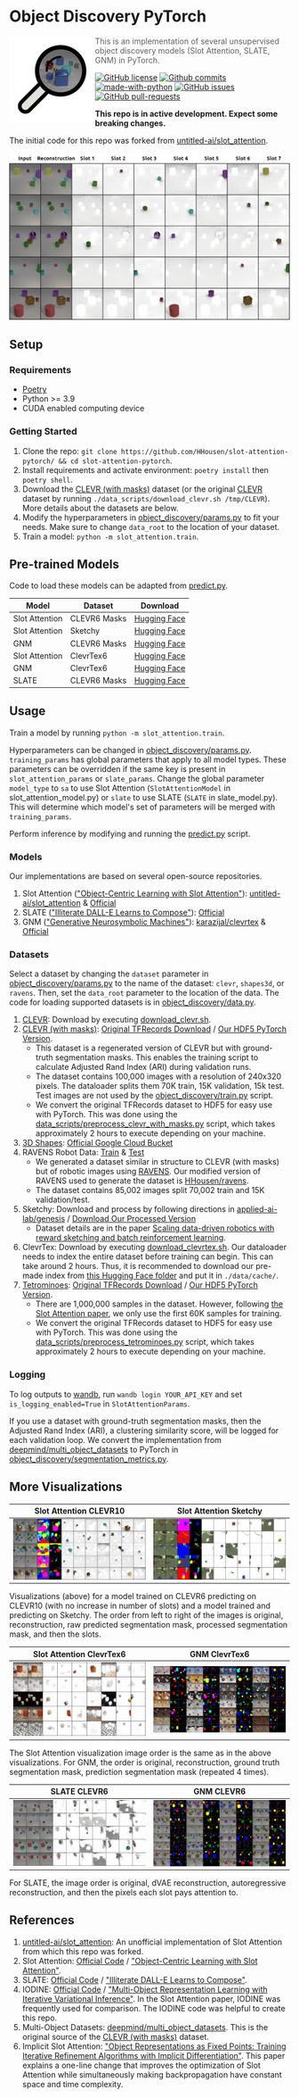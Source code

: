 # Object Discovery PyTorch

<img align="left" src="small_logo.png" />

> This is an implementation of several unsupervised object discovery models (Slot Attention, SLATE, GNM) in PyTorch.

[![GitHub license](https://img.shields.io/github/license/HHousen/object-discovery-pytorch.svg)](https://github.com/HHousen/object-discovery-pytorch/blob/master/LICENSE) [![Github commits](https://img.shields.io/github/last-commit/HHousen/object-discovery-pytorch.svg)](https://github.com/HHousen/object-discovery-pytorch/commits/master) [![made-with-python](https://img.shields.io/badge/Made%20with-Python-1f425f.svg)](https://www.python.org/) [![GitHub issues](https://img.shields.io/github/issues/HHousen/object-discovery-pytorch.svg)](https://GitHub.com/HHousen/object-discovery-pytorch/issues/) [![GitHub pull-requests](https://img.shields.io/github/issues-pr/HHousen/object-discovery-pytorch.svg)](https://GitHub.com/HHousen/object-discovery-pytorch/pull/)

**This repo is in active development. Expect some breaking changes.**

The initial code for this repo was forked from [untitled-ai/slot_attention](https://github.com/untitled-ai/slot_attention).

![Visualization of a slot attention model trained on CLEVR6. This image demonstrates the model's ability to divide objects into slots.](./media/sa_clevr6_example.png)

## Setup

### Requirements

- [Poetry](https://python-poetry.org/docs/)
- Python >= 3.9
- CUDA enabled computing device

### Getting Started

1. Clone the repo: `git clone https://github.com/HHousen/slot-attention-pytorch/ && cd slot-attention-pytorch`.
2. Install requirements and activate environment: `poetry install` then `poetry shell`.
3. Download the [CLEVR (with masks)](https://huggingface.co/HHousen/object-discovery-pytorch/blob/main/Datasets/clevr_with_masks.h5) dataset (or the original [CLEVR](https://cs.stanford.edu/people/jcjohns/clevr/) dataset by running `./data_scripts/download_clevr.sh /tmp/CLEVR`). More details about the datasets are below.
4. Modify the hyperparameters in [object_discovery/params.py](object_discovery/params.py) to fit your needs. Make sure to change `data_root` to the location of your dataset.
5. Train a model: `python -m slot_attention.train`.

## Pre-trained Models

Code to load these models can be adapted from [predict.py](./predict.py).

| Model | Dataset | Download |
|---|---|---|
| Slot Attention | CLEVR6 Masks | [Hugging Face](https://huggingface.co/HHousen/object-discovery-pytorch/blob/main/Saved%20Checkpoints/clevr6_masks-epoch=673-step=275666-r4nbi6n7.ckpt) |
| Slot Attention | Sketchy | [Hugging Face](https://huggingface.co/HHousen/object-discovery-pytorch/blob/main/Saved%20Checkpoints/sketchy_sa-epoch=59-step=316440-3nofluv3.ckpt) |
| GNM | CLEVR6 Masks | [Hugging Face](https://huggingface.co/HHousen/object-discovery-pytorch/blob/main/Saved%20Checkpoints/clevr6_gnm_0.4std-epoch=546-step=223723-3fi81x4s.ckpt) |
| Slot Attention | ClevrTex6 | [Hugging Face](https://huggingface.co/HHousen/object-discovery-pytorch/blob/main/Saved%20Checkpoints/clevrtex_sa-epoch=843-step=263328-p0hcfm7j.ckpt) |
| GNM | ClevrTex6 | [Hugging Face](https://huggingface.co/HHousen/object-discovery-pytorch/blob/main/Saved%20Checkpoints/clevrtex_gnm_0.7std-epoch=890-step=277992-35w3i9mg.ckpt) |
| SLATE | CLEVR6 Masks | [Hugging Face](https://huggingface.co/HHousen/object-discovery-pytorch/blob/main/Saved%20Checkpoints/clevr6_slate_no_rescale-1pvy8x3x/epoch=708-step=371516.ckpt) |

## Usage

Train a model by running `python -m slot_attention.train`.

Hyperparameters can be changed in [object_discovery/params.py](object_discovery/params.py). `training_params` has global parameters that apply to all model types. These parameters can be overridden if the same key is present in `slot_attention_params` or `slate_params`. Change the global parameter `model_type` to `sa` to use Slot Attention (`SlotAttentionModel` in slot_attention_model.py) or `slate` to use SLATE (`SLATE` in slate_model.py). This will determine which model's set of parameters will be merged with `training_params`.

Perform inference by modifying and running the [predict.py](./predict.py) script.

### Models

Our implementations are based on several open-source repositories.

1. Slot Attention (["Object-Centric Learning with Slot Attention"](https://arxiv.org/abs/2006.15055)): [untitled-ai/slot_attention](https://github.com/untitled-ai/slot_attention) & [Official](https://github.com/google-research/google-research/tree/master/slot_attention)
2. SLATE (["Illiterate DALL-E Learns to Compose"](https://arxiv.org/abs/2110.11405)): [Official](https://github.com/singhgautam/slate)
3. GNM (["Generative Neurosymbolic Machines"](https://arxiv.org/abs/2010.12152)): [karazijal/clevrtex](https://github.com/karazijal/clevrtex) & [Official](https://github.com/JindongJiang/GNM)

### Datasets

Select a dataset by changing the `dataset` parameter in [object_discovery/params.py](object_discovery/params.py) to the name of the dataset: `clevr`, `shapes3d`, or `ravens`. Then, set the `data_root` parameter to the location of the data. The code for loading supported datasets is in [object_discovery/data.py](object_discovery/data.py).

1. [CLEVR](https://cs.stanford.edu/people/jcjohns/clevr/): Download by executing [download_clevr.sh](./data_scripts/download_clevr.sh).
2. [CLEVR (with masks)](https://github.com/deepmind/multi_object_datasets#clevr-with-masks): [Original TFRecords Download](https://console.cloud.google.com/storage/browser/multi-object-datasets/clevr_with_masks) / [Our HDF5 PyTorch Version](https://huggingface.co/HHousen/object-discovery-pytorch/blob/main/Datasets/clevr_with_masks.h5).
    - This dataset is a regenerated version of CLEVR but with ground-truth segmentation masks. This enables the training script to calculate Adjusted Rand Index (ARI) during validation runs.
    - The dataset contains 100,000 images with a resolution of 240x320 pixels. The dataloader splits them 70K train, 15K validation, 15k test. Test images are not used by the [object_discovery/train.py](object_discovery/train.py) script.
    - We convert the original TFRecords dataset to HDF5 for easy use with PyTorch. This was done using the [data_scripts/preprocess_clevr_with_masks.py](./data_scripts/preprocess_clevr_with_masks.py) script, which takes approximately 2 hours to execute depending on your machine.
3. [3D Shapes](https://github.com/deepmind/3d-shapes): [Official Google Cloud Bucket](https://console.cloud.google.com/storage/browser/3d-shapes)
4. RAVENS Robot Data: [Train](https://huggingface.co/HHousen/object-discovery-pytorch/blob/main/Datasets/RAVENS%20Robot%20Dataset/ravens_robot_data_train.h5) & [Test](https://huggingface.co/HHousen/object-discovery-pytorch/blob/main/Datasets/RAVENS%20Robot%20Dataset/ravens_robot_data_test.h5)
    - We generated a dataset similar in structure to CLEVR (with masks) but of robotic images using [RAVENS](https://github.com/google-research/ravens). Our modified version of RAVENS used to generate the dataset is [HHousen/ravens](https://github.com/HHousen/ravens).
    - The dataset contains 85,002 images split 70,002 train and 15K validation/test.
5. Sketchy: Download and process by following directions in [applied-ai-lab/genesis](https://github.com/applied-ai-lab/genesis#sketchy) / [Download Our Processed Version](https://huggingface.co/HHousen/object-discovery-pytorch/blob/main/Datasets/genesis_sketchy_processed.tar.gz)
    - Dataset details are in the paper [Scaling data-driven robotics with reward sketching and batch reinforcement learning](https://arxiv.org/abs/1909.12200).
6. ClevrTex: Download by executing [download_clevrtex.sh](./data_scripts/download_clevrtex.sh). Our dataloader needs to index the entire dataset before training can begin. This can take around 2 hours. Thus, it is recommended to download our pre-made index from [this Hugging Face folder](https://huggingface.co/HHousen/object-discovery-pytorch/tree/main/Datasets/ClevrTex%20Cache) and put it in `./data/cache/`.
7. [Tetrominoes](https://github.com/deepmind/multi_object_datasets#tetrominoes): [Original TFRecords Download](https://console.cloud.google.com/storage/browser/multi-object-datasets/tetrominoes) / [Our HDF5 PyTorch Version](https://huggingface.co/HHousen/object-discovery-pytorch/blob/main/Datasets/tetrominoes.h5).
    - There are 1,000,000 samples in the dataset. However, following [the Slot Attention paper](https://arxiv.org/abs/2006.15055), we only use the first 60K samples for training.
    - We convert the original TFRecords dataset to HDF5 for easy use with PyTorch. This was done using the [data_scripts/preprocess_tetrominoes.py](./data_scripts/preprocess_tetrominoes.py) script, which takes approximately 2 hours to execute depending on your machine.

### Logging

To log outputs to [wandb](https://wandb.ai/home), run `wandb login YOUR_API_KEY` and set `is_logging_enabled=True` in `SlotAttentionParams`.

If you use a dataset with ground-truth segmentation masks, then the Adjusted Rand Index (ARI), a clustering similarity score, will be logged for each validation loop. We convert the implementation from [deepmind/multi_object_datasets](https://github.com/deepmind/multi_object_datasets) to PyTorch in [object_discovery/segmentation_metrics.py](object_discovery/segmentation_metrics.py).

## More Visualizations

Slot Attention CLEVR10 | Slot Attention Sketchy
:-----------------------:|:--------------------:
![](./media/sa_clevr10_with_masks.png) | ![](./media/sa_sketchy_with_masks.png)

Visualizations (above) for a model trained on CLEVR6 predicting on CLEVR10 (with no increase in number of slots) and a model trained and predicting on Sketchy. The order from left to right of the images is original, reconstruction, raw predicted segmentation mask, processed segmentation mask, and then the slots.

Slot Attention ClevrTex6 | GNM ClevrTex6
:-----------------------:|:--------------------:
![](./media/sa_clevrtex6.png) | ![](./media/gnm_clevrtex6.png)

The Slot Attention visualization image order is the same as in the above visualizations. For GNM, the order is original, reconstruction, ground truth segmentation mask, prediction segmentation mask (repeated 4 times).

SLATE CLEVR6 | GNM CLEVR6
:-----------------------:|:--------------------:
![](./media/slate_clevr6.png) | ![](./media/gnm_clevr6.png)

For SLATE, the image order is original, dVAE reconstruction, autoregressive reconstruction, and then the pixels each slot pays attention to.

## References

1. [untitled-ai/slot_attention](https://github.com/untitled-ai/slot_attention): An unofficial implementation of Slot Attention from which this repo was forked.
2. Slot Attention: [Official Code](https://github.com/google-research/google-research/tree/master/slot_attention) / ["Object-Centric Learning with Slot Attention"](https://arxiv.org/abs/2006.15055).
3. SLATE: [Official Code](https://github.com/singhgautam/slate) / ["Illiterate DALL-E Learns to Compose"](https://arxiv.org/abs/2110.11405).
4. IODINE: [Official Code](https://github.com/deepmind/deepmind-research/tree/master/iodine) / ["Multi-Object Representation Learning with Iterative Variational Inference"](https://arxiv.org/abs/1903.00450). In the Slot Attention paper, IODINE was frequently used for comparison. The IODINE code was helpful to create this repo.
5. Multi-Object Datasets: [deepmind/multi_object_datasets](https://github.com/deepmind/multi_object_datasets). This is the original source of the [CLEVR (with masks)](https://github.com/deepmind/multi_object_datasets#clevr-with-masks) dataset.
6. Implicit Slot Attention: ["Object Representations as Fixed Points: Training Iterative Refinement Algorithms with Implicit Differentiation"](https://arxiv.org/abs/2207.00787). This paper explains a one-line change that improves the optimization of Slot Attention while simultaneously making backpropagation have constant space and time complexity.
